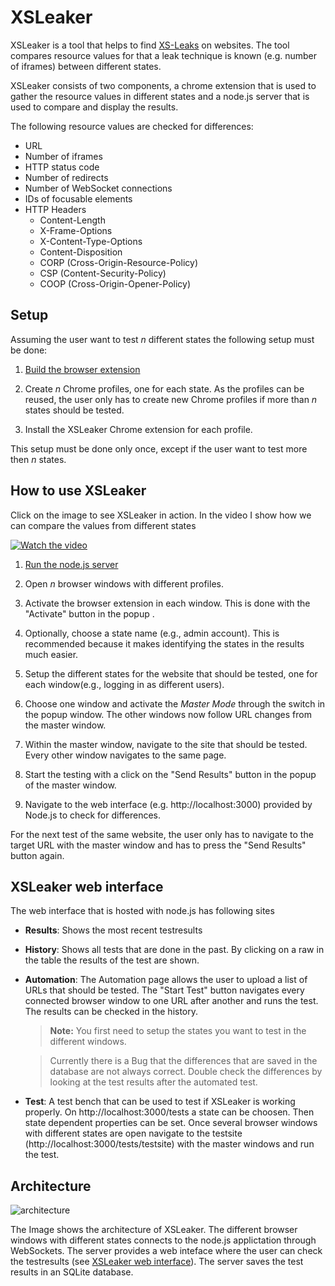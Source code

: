 # XSLeaker
XSLeaker is a tool that helps to find [XS-Leaks](https://xsleaks.dev/) on websites. The tool compares resource values for that a leak technique is known (e.g. number of iframes) between different states.

XSLeaker consists of two components, a chrome extension that is used to gather the resource values in different states and a node.js server that is used to compare and display the results.

The following resource values are checked for differences:
- URL
- Number of iframes
- HTTP status code 
- Number of redirects
- Number of WebSocket connections
- IDs of focusable elements
- HTTP Headers
  - Content-Length
  - X-Frame-Options
  - X-Content-Type-Options
  - Content-Disposition
  - CORP (Cross-Origin-Resource-Policy)
  - CSP (Content-Security-Policy)
  - COOP (Cross-Origin-Opener-Policy)

## Setup
Assuming the user want to test *n* different states the following setup must be done:

1. [Build the browser extension](extension/README.md)  
   
2. Create *n* Chrome profiles, one for each state. As the profiles can be reused, the user only has to create new Chrome profiles if more than *n*  states should be tested.
3. Install the XSLeaker Chrome extension for each profile.

This setup must be done only once, except if the user want to test more then *n* states.

## How to use XSLeaker

Click on the image to see XSLeaker in action. In the video I show how we can compare the values from different states

[![Watch the video](https://img.youtube.com/vi/hckth6MKP_w/hqdefault.jpg)](https://youtu.be/hckth6MKP_w)

1. [Run the node.js server](server/README.md)

2. Open *n* browser windows with different profiles.
   
3. Activate the browser extension in each window. This is done with the "Activate" button in the popup . 
4. Optionally, choose a state name (e.g., admin account). This is recommended because it makes identifying the states in the results much easier.
    
5. Setup the different states for the website that should be tested, one for each window(e.g., logging in as different users).
    
6. Choose one window and activate the *Master Mode* through the switch in the popup window. The other windows now follow URL changes from the master window.

7. Within the master window, navigate to the site that should be tested. Every other window navigates to the same page.
   
8. Start the testing with a click on the "Send Results" button in the popup of the master window.

9. Navigate to the web interface (e.g. http://localhost:3000) provided by Node.js to check for differences.

For the next test of the same website, the user only has to navigate to the target URL with the master window and has to press the "Send Results" button again.

## XSLeaker web interface
The web interface that is hosted with node.js has following sites
- **Results**: Shows the most recent testresults
- **History**: Shows all tests that are done in the past. By clicking on a raw in the table the results of the test are shown.
- **Automation**: The Automation page allows the user to upload a list of URLs that should be tested. The "Start Test" button navigates every connected browser window to one URL after another and runs the test. The results can be checked in the history. 
  > **Note:** You first need to setup the states you want to test in the different windows.
  
  > Currently there is a Bug that the differences that are saved in the database are not always correct. Double check the differences by looking at the test results after the automated test.

- **Test**: A test bench that can be used to test if XSLeaker is working properly. On http://localhost:3000/tests a state can be choosen. Then state dependent properties can be set. Once several browser windows with different states are open navigate to the testsite (http://localhost:3000/tests/testsite) with the master windows and run the test.  
## Architecture
![architecture](https://user-images.githubusercontent.com/8174548/150808926-5e947300-00a4-4bf8-9b95-8e89c7c81f2b.png)

The Image shows the architecture of XSLeaker. The different browser windows with different states connects to the node.js applictation through WebSockets. The server provides a web inteface where the user can check the testresults (see [XSLeaker web interface](#xsleaker-web-interface)). The server saves the test results in an SQLite database.
